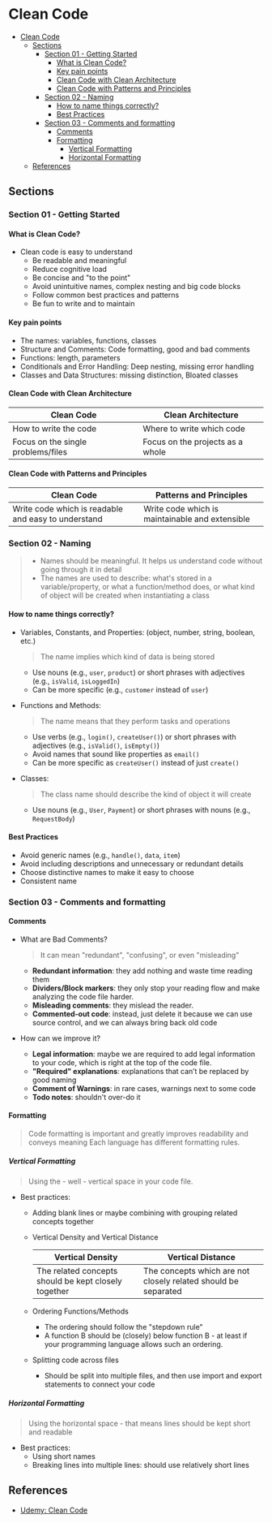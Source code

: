 # Clean Code

- [Clean Code](#clean-code)
  - [Sections](#sections)
    - [Section 01 - Getting Started](#section-01---getting-started)
      - [What is Clean Code?](#what-is-clean-code)
      - [Key pain points](#key-pain-points)
      - [Clean Code with Clean Architecture](#clean-code-with-clean-architecture)
      - [Clean Code with Patterns and Principles](#clean-code-with-patterns-and-principles)
    - [Section 02 - Naming](#section-02---naming)
      - [How to name things correctly?](#how-to-name-things-correctly)
      - [Best Practices](#best-practices)
    - [Section 03 - Comments and formatting](#section-03---comments-and-formatting)
      - [Comments](#comments)
      - [Formatting](#formatting)
        - [Vertical Formatting](#vertical-formatting)
        - [Horizontal Formatting](#horizontal-formatting)
  - [References](#references)

## Sections

### Section 01 - Getting Started

#### What is Clean Code?

- Clean code is easy to understand
  - Be readable and meaningful
  - Reduce cognitive load
  - Be concise and "to the point"
  - Avoid unintuitive names, complex nesting and big code blocks
  - Follow common best practices and patterns
  - Be fun to write and to maintain

#### Key pain points

- The names: variables, functions, classes
- Structure and Comments: Code formatting, good and bad comments
- Functions: length, parameters
- Conditionals and Error Handling: Deep nesting, missing error handling
- Classes and Data Structures: missing distinction, Bloated classes

#### Clean Code with Clean Architecture

| Clean Code                         | Clean Architecture               |
| ---------------------------------- | -------------------------------- |
| How to write the code              | Where to write which code        |
| Focus on the single problems/files | Focus on the projects as a whole |

#### Clean Code with Patterns and Principles

| Clean Code                                          | Patterns and Principles                         |
| --------------------------------------------------- | ----------------------------------------------- |
| Write code which is readable and easy to understand | Write code which is maintainable and extensible |

### Section 02 - Naming

> - Names should be meaningful. It helps us understand code without going through it in detail
> - The names are used to describe: what's stored in a variable/property, or what a function/method does, or what kind of object will be created when instantiating a class

#### How to name things correctly?

- Variables, Constants, and Properties: (object, number, string, boolean, etc.)
  > The name implies which kind of data is being stored
  - Use nouns (e.g., `user`, `product`) or short phrases with adjectives (e.g., `isValid`, `isLoggedIn`)
  - Can be more specific (e.g., `customer` instead of `user`)

- Functions and Methods:
  > The name means that they perform tasks and operations
  - Use verbs (e.g., `login()`, `createUser()`) or short phrases with adjectives (e.g., `isValid()`, `isEmpty()`)
  - Avoid names that sound like properties as `email()`
  - Can be more specific as `createUser()` instead of just `create()`

- Classes:
  > The class name should describe the kind of object it will create
  - Use nouns (e.g., `User`, `Payment`) or short phrases with nouns (e.g., `RequestBody`)

#### Best Practices

- Avoid generic names (e.g., `handle()`, `data`, `item`)
- Avoid including descriptions and unnecessary or redundant details
- Choose distinctive names to make it easy to choose
- Consistent name

### Section 03 - Comments and formatting

#### Comments

- What are Bad Comments?
  > It can mean "redundant", "confusing", or even "misleading"

  - **Redundant information**: they add nothing and waste time reading them
  - **Dividers/Block markers**: they only stop your reading flow and make
analyzing the code file harder.
  - **Misleading comments**: they mislead the reader.
  - **Commented-out code**:  instead, just delete it because we can use source control, and we can always bring back old code
- How can we improve it?
  - **Legal information**: maybe we are required to add legal information to your code, which is right at the top of the code file.
  - **"Required" explanations**: explanations that can’t be replaced by good naming
  - **Comment of Warnings**: in rare cases, warnings next to some code
  - **Todo notes**: shouldn't over-do it

#### Formatting

> Code formatting is important and greatly improves readability and conveys meaning
> Each language has different formatting rules.

##### Vertical Formatting

> Using the - well - vertical space in your code file.

- Best practices:
  - Adding blank lines or maybe combining with grouping related concepts together
  - Vertical Density and Vertical Distance

    | Vertical Density                                     | Vertical Distance                                               |
    | ---------------------------------------------------- | --------------------------------------------------------------- |
    | The related concepts should be kept closely together | The  concepts which are not closely related should be separated |

  - Ordering Functions/Methods
    - The ordering should follow the "stepdown rule"
    - A function B should be (closely) below function B - at least if your programming language allows such an ordering.
  - Splitting code across files
    - Should be split into multiple files, and then use import and export statements to connect your code

##### Horizontal Formatting

> Using the horizontal space - that means lines should be kept short and readable

- Best practices:
  - Using short names
  - Breaking lines into multiple lines: should use relatively short lines

## References

- [Udemy: Clean Code](https://www.udemy.com/course/writing-clean-code/)
